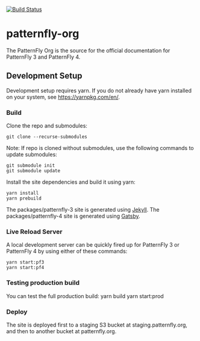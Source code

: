 [![Build Status](https://travis-ci.org/patternfly/patternfly-org.svg?branch=master)](https://travis-ci.org/patternfly/patternfly-org)

# patternfly-org

The PatternFly Org is the source for the official documentation for PatternFly 3 and PatternFly 4.

## Development Setup

Development setup requires yarn. If you do not already have yarn installed on your system, see https://yarnpkg.com/en/.

### Build

Clone the repo and submodules:

    git clone --recurse-submodules

Note: If repo is cloned without submodules, use the following commands to update submodules:

    git submodule init
    git submodule update

Install the site dependencies and build it using yarn:

    yarn install
    yarn prebuild

The packages/patternfly-3 site is generated using [Jekyll](http://jekyllrb.com/).
The packages/patternfly-4 site is generated using [Gatsby](https://www.gatsbyjs.org/).

### Live Reload Server

A local development server can be quickly fired up for PatternFly 3 or PatternFly 4 by using either of these commands:

    yarn start:pf3
    yarn start:pf4

### Testing production build

You can test the full production build:
    yarn build
    yarn start:prod

### Deploy

The site is deployed first to a staging S3 bucket at staging.patternfly.org, and then to another bucket at patternfly.org.
